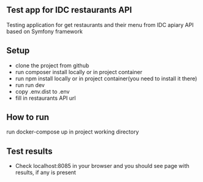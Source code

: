 ## Test app for IDC restaurants API

Testing application for get restaurants and their menu from IDC apiary API based on Symfony framework

## Setup
- clone the project from github
- run composer install locally or in project container
- run npm install locally or in project container(you need to install it there)
- run run dev
- copy .env.dist to .env
- fill in restaurants API url

## How to run
run docker-compose up in project working directory

## Test results
- Check localhost:8085 in your browser and you should see page with results, if any is present


